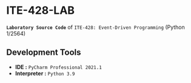 # ITE-428-LAB
**`Laboratory Source Code`** of `ITE-428: Event-Driven Programming` (Python 1/2564)

## Development Tools
* **IDE :** `PyCharm Professional 2021.1`
* **Interpreter :** `Python 3.9`
